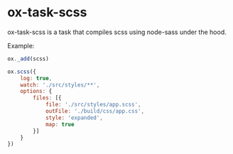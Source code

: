 # ox-task-scss

ox-task-scss is a task that compiles scss using node-sass under the hood.

Example:
```js
ox._add(scss)

ox.scss({
    log: true,
    watch: './src/styles/**',
    options: {
        files: [{
            file: './src/styles/app.scss',
            outFile: './build/css/app.css',
            style: 'expanded',
            map: true
        }]
    }
})
```
